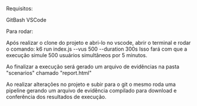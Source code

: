 Requisitos:

GitBash
VSCode

Para rodar:

Após realizar o clone do projeto e abri-lo no vscode, abrir o terminal e rodar o comando: k6 run index.js --vus 500 --duration 300s
Isso fará com que a execução simule 500 usuários simultâneos por 5 minutos.

Ao finalizar a execução será gerado um arquivo de evidências na pasta "scenarios" chamado "report.html"

Ao realizar alterações no projeto e subir para o git o mesmo roda uma pipeline gerando um arquivo de evidência compilado para download e conferência dos resultados de execução.

